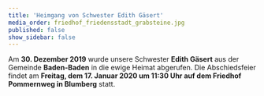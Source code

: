 ```yaml
---
title: 'Heimgang von Schwester Edith Gäsert'
media_order: friedhof_friedensstadt_grabsteine.jpg
published: false
show_sidebar: false
---
```


Am **30. Dezember 2019** wurde unsere Schwester **Edith Gäsert** aus der Gemeinde **Baden-Baden** in die ewige Heimat abgerufen.
Die Abschiedsfeier findet am **Freitag, dem 17. Januar 2020 um 11:30 Uhr auf dem Friedhof Pommernweg in Blumberg** statt.